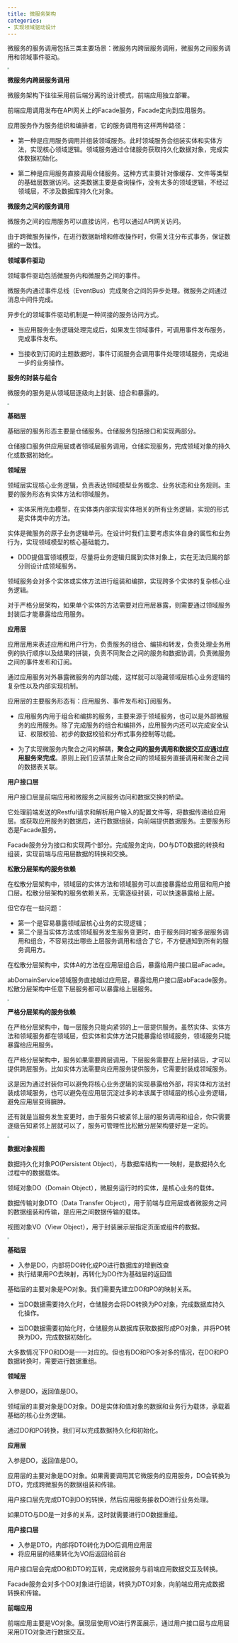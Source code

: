 ```yaml
---
title: 微服务架构
categories: 
- 实现领域驱动设计
---
```


微服务的服务调用包括三类主要场景：微服务内跨层服务调用，微服务之间服务调用和领域事件驱动。

<img src="https://img-blog.csdnimg.cn/b120ff94fff44e64812c95972702a1e0.png" style="zoom:25%;" />

**微服务内跨层服务调用**

微服务架构下往往采用前后端分离的设计模式，前端应用独立部署。

前端应用调用发布在API网关上的Facade服务，Facade定向到应用服务。

应用服务作为服务组织和编排者，它的服务调用有这样两种路径：

* 第一种是应用服务调用并组装领域服务。此时领域服务会组装实体和实体方法，实现核心领域逻辑。领域服务通过仓储服务获取持久化数据对象，完成实体数据初始化。

* 第二种是应用服务直接调用仓储服务。这种方式主要针对像缓存、文件等类型的基础层数据访问。这类数据主要是查询操作，没有太多的领域逻辑，不经过领域层，不涉及数据库持久化对象。

**微服务之间的服务调用**

微服务之间的应用服务可以直接访问，也可以通过API网关访问。

由于跨微服务操作，在进行数据新增和修改操作时，你需关注分布式事务，保证数据的一致性。

**领域事件驱动**

领域事件驱动包括微服务内和微服务之间的事件。

微服务内通过事件总线（EventBus）完成聚合之间的异步处理。微服务之间通过消息中间件完成。

异步化的领域事件驱动机制是一种间接的服务访问方式。

* 当应用服务业务逻辑处理完成后，如果发生领域事件，可调用事件发布服务，完成事件发布。

* 当接收到订阅的主题数据时，事件订阅服务会调用事件处理领域服务，完成进一步的业务操作。

**服务的封装与组合**

微服务的服务是从领域层逐级向上封装、组合和暴露的。

<img src="https://img-blog.csdnimg.cn/e7bd7b80785946f691182a50223104b9.png" style="zoom:25%;" />

**基础层**

基础层的服务形态主要是仓储服务。仓储服务包括接口和实现两部分。

仓储接口服务供应用层或者领域层服务调用，仓储实现服务，完成领域对象的持久化或数据初始化。

**领域层**

领域层实现核心业务逻辑，负责表达领域模型业务概念、业务状态和业务规则。主要的服务形态有实体方法和领域服务。

* 实体采用充血模型，在实体类内部实现实体相关的所有业务逻辑，实现的形式是实体类中的方法。

实体是微服务的原子业务逻辑单元。在设计时我们主要考虑实体自身的属性和业务行为，实现领域模型的核心基础能力。

* DDD提倡富领域模型，尽量将业务逻辑归属到实体对象上，实在无法归属的部分则设计成领域服务。

领域服务会对多个实体或实体方法进行组装和编排，实现跨多个实体的复杂核心业务逻辑。

对于严格分层架构，如果单个实体的方法需要对应用层暴露，则需要通过领域服务封装后才能暴露给应用服务。

**应用层**

应用层用来表述应用和用户行为，负责服务的组合、编排和转发，负责处理业务用例的执行顺序以及结果的拼装，负责不同聚合之间的服务和数据协调，负责微服务之间的事件发布和订阅。

通过应用服务对外暴露微服务的内部功能，这样就可以隐藏领域层核心业务逻辑的复杂性以及内部实现机制。

应用层的主要服务形态有：应用服务、事件发布和订阅服务。

* 应用服务内用于组合和编排的服务，主要来源于领域服务，也可以是外部微服务的应用服务。除了完成服务的组合和编排外，应用服务内还可以完成安全认证、权限校验、初步的数据校验和分布式事务控制等功能。

* 为了实现微服务内聚合之间的解耦，**聚合之间的服务调用和数据交互应通过应用服务来完成**。原则上我们应该禁止聚合之间的领域服务直接调用和聚合之间的数据表关联。

**用户接口层**

用户接口层是前端应用和微服务之间服务访问和数据交换的桥梁。

它处理前端发送的Restful请求和解析用户输入的配置文件等，将数据传递给应用层。或获取应用服务的数据后，进行数据组装，向前端提供数据服务。主要服务形态是Facade服务。

Facade服务分为接口和实现两个部分。完成服务定向，DO与DTO数据的转换和组装，实现前端与应用层数据的转换和交换。

**松散分层架构的服务依赖**

在松散分层架构中，领域层的实体方法和领域服务可以直接暴露给应用层和用户接口层。松散分层架构的服务依赖关系，无需逐级封装，可以快速暴露给上层。

但它存在一些问题：

* 第一个是容易暴露领域层核心业务的实现逻辑；
* 第二个是当实体方法或领域服务发生服务变更时，由于服务同时被多层服务调用和组合，不容易找出哪些上层服务调用和组合了它，不方便通知到所有的服务调用方。

在松散分层架构中，实体A的方法在应用层组合后，暴露给用户接口层aFacade。

abDomainService领域服务直接越过应用层，暴露给用户接口层abFacade服务。松散分层架构中任意下层服务都可以暴露给上层服务。

<img src="https://img-blog.csdnimg.cn/5b1b352629344559a760fc06f670afc4.png" style="zoom:25%;" />

**严格分层架构的服务依赖**

在严格分层架构中，每一层服务只能向紧邻的上一层提供服务。虽然实体、实体方法和领域服务都在领域层，但实体和实体方法只能暴露给领域服务，领域服务只能暴露给应用服务。

在严格分层架构中，服务如果需要跨层调用，下层服务需要在上层封装后，才可以提供跨层服务。比如实体方法需要向应用服务提供服务，它需要封装成领域服务。

这是因为通过封装你可以避免将核心业务逻辑的实现暴露给外部，将实体和方法封装成领域服务，也可以避免在应用层沉淀过多的本该属于领域层的核心业务逻辑，避免应用层变得臃肿。

还有就是当服务发生变更时，由于服务只被紧邻上层的服务调用和组合，你只需要逐级告知紧邻上层就可以了，服务可管理性比松散分层架构要好是一定的。

<img src="https://img-blog.csdnimg.cn/66ef965e9c614fb7bfc9413f5bab1c03.png" style="zoom:25%;" />

**数据对象视图**

数据持久化对象PO(Persistent Object)，与数据库结构一一映射，是数据持久化过程中的数据载体。

领域对象DO（Domain Object），微服务运行时的实体，是核心业务的载体。

数据传输对象DTO（Data Transfer Object），用于前端与应用层或者微服务之间的数据组装和传输，是应用之间数据传输的载体。

视图对象VO（View Object），用于封装展示层指定页面或组件的数据。

<img src="https://img-blog.csdnimg.cn/bde6c3cc9f0442c78b839a23cb393a68.png" style="zoom:25%;" />

**基础层**

- 入参是DO，内部将DO转化成PO进行数据库的增删改查
- 执行结果用PO去映射，再转化为DO作为基础层的返回值

基础层的主要对象是PO对象。我们需要先建立DO和PO的映射关系。

* 当DO数据需要持久化时，仓储服务会将DO转换为PO对象，完成数据库持久化操作。

* 当DO数据需要初始化时，仓储服务从数据库获取数据形成PO对象，并将PO转换为DO，完成数据初始化。

大多数情况下PO和DO是一一对应的。但也有DO和PO多对多的情况，在DO和PO数据转换时，需要进行数据重组。

**领域层**

入参是DO，返回值是DO。

领域层的主要对象是DO对象。DO是实体和值对象的数据和业务行为载体，承载着基础的核心业务逻辑。

通过DO和PO转换，我们可以完成数据持久化和初始化。

**应用层**

入参是DO，返回值是DO。

应用层的主要对象是DO对象。如果需要调用其它微服务的应用服务，DO会转换为DTO，完成跨微服务的数据组装和传输。

用户接口层先完成DTO到DO的转换，然后应用服务接收DO进行业务处理。

如果DTO与DO是一对多的关系，这时就需要进行DO数据重组。

**用户接口层**

- 入参是DTO，内部将DTO转化为DO后调用应用层
- 将应用层的结果转化为VO后返回给前台

用户接口层会完成DO和DTO的互转，完成微服务与前端应用数据交互及转换。

Facade服务会对多个DO对象进行组装，转换为DTO对象，向前端应用完成数据转换和传输。

**前端应用**

前端应用主要是VO对象。展现层使用VO进行界面展示，通过用户接口层与应用层采用DTO对象进行数据交互。